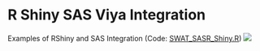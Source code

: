 # R Shiny SAS Viya Integration 
Examples of RShiny and SAS Integration (Code: [SWAT_SASR_Shiny.R](https://github.com/samiulhq/RShiny_SASViya/blob/main/SWAT_SASR_Shiny.R))
![](https://github.com/samiulhq/RShiny_SASViya/blob/main/R%20Shiny%20SAS%20GIF.gif)
